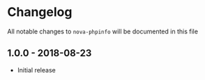# Changelog

All notable changes to `nova-phpinfo` will be documented in this file

## 1.0.0 - 2018-08-23

- Initial release

